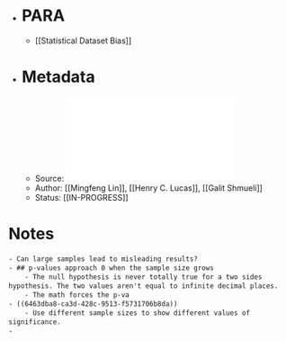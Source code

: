 - # PARA
	- [[Statistical Dataset Bias]]
- # Metadata
	- Source: ![Too Big To Fail - Larger Samples and False Discoveries.pdf](../assets/Too_Big_To_Fail_-_Larger_Samples_and_False_Discoveries_1684244753676_0.pdf)
	- Author: [[Mingfeng Lin]], [[Henry C. Lucas]], [[Galit Shmueli]]
	- Status: [[IN-PROGRESS]]
# Notes
	- Can large samples lead to misleading results?
	- ## p-values approach 0 when the sample size grows
		- The null hypothesis is never totally true for a two sides hypothesis. The two values aren't equal to infinite decimal places.
		- The math forces the p-va
	- ((6463dba8-ca3d-428c-9513-f5731706b8da))
		- Use different sample sizes to show different values of significance.
	-